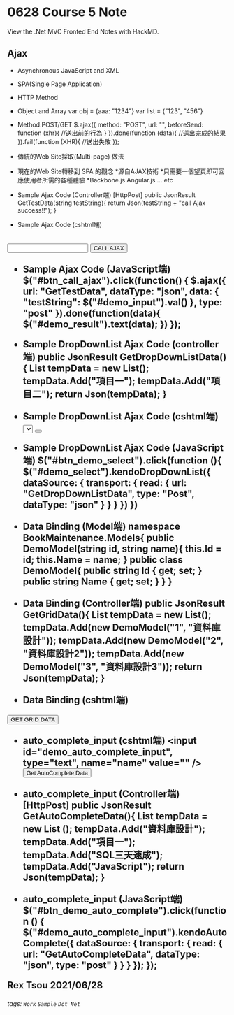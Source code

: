 # 0628 Course 5 Note

View the .Net MVC Fronted End Notes with HackMD.

Ajax
---

- Asynchronous JavaScript and XML
- SPA(Single Page Application)
- HTTP Method
- Object and Array
var obj = {aaa: "1234"}
var list = {"123", "456"}
- Method:POST/GET
$.ajax({
    method: "POST",
    url: "",
    beforeSend: function (xhr){
        //送出前的行為
    }
}).done(function (data){
    //送出完成的結果
}).fail(function (XHR){
    //送出失敗
});

- 傳統的Web Site採取(Multi-page) 做法
- 現在的Web Site轉移到 SPA 的觀念
*源自AJAX技術
*只需要一個望頁即可回應使用者所需的各種體驗
*Backbone.js Angular.js ... etc

- Sample Ajax Code (Controller端)
[HttpPost]
public JsonResult GetTestData(string testString){
    return Json(testString + "call Ajax success!!");
}

- Sample Ajax Code (cshtml端)
<h2 id="demo_input" type="text" name="name" value="" />
<input id="demo_input" type="text" name="name" value="" />
<button id="btn_call_ajax">CALL AJAX</button>

- Sample Ajax Code (JavaScript端)
$("#btn_call_ajax").click(function() {
    $.ajax({
        url: "GetTestData",
        dataType: "json",
        data: { "testString": $("#demo_input").val() },
        type: "post"
    }).done(function(data){
        $("#demo_result").text(data);
    })
});

- Sample DropDownList Ajax Code (controller端)
public JsonResult GetDropDownListData(){
    List<string> tempData = new List<string>();
    tempData.Add("項目一");
    tempData.Add("項目二");
    return Json(tempData);
}

- Sample DropDownList Ajax Code (cshtml端)
<select id="demo_select"></select>
<button id="btn_demo_select"></button>

- Sample DropDownList Ajax Code (JavaScript端) 
$("#btn_demo_select").click(function (){
    $("#demo_select").kendoDropDownList({
        dataSource: {
            transport: {
                read: {
                    url: "GetDropDownListData",
                    type: "Post",
                    dataType: "json"
                }
            }
        }
    })
})

- Data Binding (Model端)
namespace BookMaintenance.Models{
    public DemoModel(string id, string name){
        this.Id = id;
        this.Name = name;
    }
    public class DemoModel{
        public string Id { get; set; }
        public string Name { get; set; }
    }
}

- Data Binding (Controller端)
public JsonResult GetGridData(){
    List<DemoModel> tempData = new List<DemoModel>();
    tempData.Add(new DemoModel("1", "資料庫設計"));
    tempData.Add(new DemoModel("2", "資料庫設計2"));
    tempData.Add(new DemoModel("3", "資料庫設計3"));
    return Json(tempData);
}

- Data Binding (cshtml端)
<div id="demo_grid"></div>
<button id="btn_get_grid_data">GET GRID DATA</button>

<script>
    $("#btn_get_grid_data").click(function (){
        $("#demo_grid").kendoGrid({
            dataSource:{
                transport: {
                    read: {
                        url: "GetGridData",
                        type: "post",
                        dataType: "json"
                    }
                }
            },
            height: 500,
            columns: [
                {field:"Id", title: "編號", width: "50%" },
                {field:"Name", title: "名稱", width: "50%"}
            ]
        })
    });
</script>

- auto_complete_input (cshtml端)
<input id="demo_auto_complete_input", type="text", name="name" value="" />
<button id="btn_demo_auto_complete">Get AutoComplete Data</button>

- auto_complete_input (Controller端)
[HttpPost]
public JsonResult GetAutoCompleteData(){
    List<string> tempData = new List <string> ();
    tempData.Add("資料庫設計");
    tempData.Add("項目一");
    tempData.Add("SQL三天速成");
    tempData.Add("JavaScript");
    return Json(tempData);
}

- auto_complete_input (JavaScript端)
$("#btn_demo_auto_complete").click(function () {
    $("#demo_auto_complete_input").kendoAutoComplete({
        dataSource: {
            transport: {
                read: {
                    url: "GetAutoCompleteData",
                    dataType: "json",
                    type: "post"
                }
            }
        }
    });
});

 





Rex Tsou 2021/06/28

###### tags: `Work` `Sample` `Dot Net`
